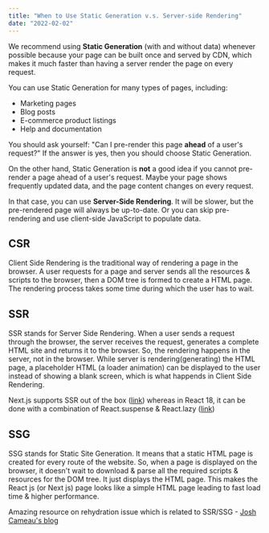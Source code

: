 ```yaml
---
title: "When to Use Static Generation v.s. Server-side Rendering"
date: "2022-02-02"
---
```


We recommend using **Static Generation** (with and without data) whenever possible because your page can be built once and served by CDN, which makes it much faster than having a server render the page on every request.

You can use Static Generation for many types of pages, including:

- Marketing pages
- Blog posts
- E-commerce product listings
- Help and documentation

You should ask yourself: "Can I pre-render this page **ahead** of a user's request?" If the answer is yes, then you should choose Static Generation.

On the other hand, Static Generation is **not** a good idea if you cannot pre-render a page ahead of a user's request. Maybe your page shows frequently updated data, and the page content changes on every request.

In that case, you can use **Server-Side Rendering**. It will be slower, but the pre-rendered page will always be up-to-date. Or you can skip pre-rendering and use client-side JavaScript to populate data.

## CSR

Client Side Rendering is the traditional way of rendering a page in the browser. A user requests for a page and server sends all the resources & scripts to the browser, then a DOM tree is formed to create a HTML page. The rendering process takes some time during which the user has to wait.

## SSR

SSR stands for Server Side Rendering. When a user sends a request through the browser, the server receives the request, generates a complete HTML site and returns it to the browser. So, the rendering happens in the server, not in the browser. While server is rendering(generating) the HTML page, a placeholder HTML (a loader animation) can be displayed to the user instead of showing a blank screen, which is what happends in Client Side Rendering.

Next.js supports SSR out of the box ([link](https://nextjs.org/docs/advanced-features/react-18/streaming)) whereas in React 18, it can be done with a combination of React.suspense & React.lazy ([link](https://reactjs.org/docs/react-api.html#reactsuspense))

## SSG

SSG stands for Static Site Generation. It means that a static HTML page is created for every route of the website. So, when a page is displayed on the browser, it doesn't wait to download & parse all the required scripts & resources for the DOM tree. It just displays the HTML page. This makes the React js (or Next js) page looks like a simple HTML page leading to fast load time & higher performance.

Amazing resource on rehydration issue which is related to SSR/SSG - [Josh Cameau's blog](https://www.joshwcomeau.com/react/the-perils-of-rehydration/)
